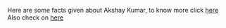Here are some facts given about Akshay Kumar, to know more 
click [here](https://en.wikipedia.org/wiki/Akshay_Kumar)
Also check on [here](www.google.com)


